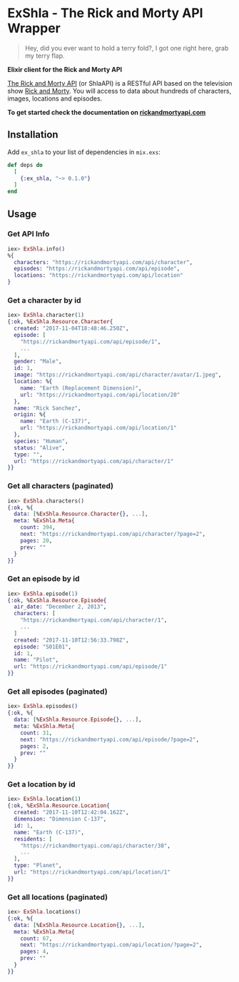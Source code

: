 # ExShla - The Rick and Morty API Wrapper

> Hey, did you ever want to hold a terry fold?,
>  I got one right here, grab my terry flap.

**Elixir client for the Rick and Morty API**

[The Rick and Morty API](https://rickandmortyapi.com) (or ShlaAPI) is a RESTful API based on the television show [Rick and Morty](https://www.adultswim.com/videos/rick-and-morty). You will access to data about hundreds of characters, images, locations and episodes.

**To get started check the documentation on [rickandmortyapi.com](https://rickandmortyapi.com/documentation)**

## Installation

Add `ex_shla` to your list of dependencies in `mix.exs`:

```elixir
def deps do
  [
    {:ex_shla, "~> 0.1.0"}
  ]
end
```

## Usage

### Get API Info

```elixir
iex> ExShla.info()
%{
  characters: "https://rickandmortyapi.com/api/character",
  episodes: "https://rickandmortyapi.com/api/episode",
  locations: "https://rickandmortyapi.com/api/location"
}
```

### Get a character by id

```elixir
iex> ExShla.character(1)
{:ok, %ExShla.Resource.Character{
  created: "2017-11-04T18:48:46.250Z",
  episode: [
    "https://rickandmortyapi.com/api/episode/1",
    ...
  ],
  gender: "Male",
  id: 1,
  image: "https://rickandmortyapi.com/api/character/avatar/1.jpeg",
  location: %{
    name: "Earth (Replacement Dimension)",
    url: "https://rickandmortyapi.com/api/location/20"
  },
  name: "Rick Sanchez",
  origin: %{
    name: "Earth (C-137)",
    url: "https://rickandmortyapi.com/api/location/1"
  },
  species: "Human",
  status: "Alive",
  type: "",
  url: "https://rickandmortyapi.com/api/character/1"
}}
```

### Get all characters (paginated)

```elixir
iex> ExShla.characters()
{:ok, %{
  data: [%ExShla.Resource.Character{}, ...],
  meta: %ExShla.Meta{
    count: 394,
    next: "https://rickandmortyapi.com/api/character/?page=2",
    pages: 20,
    prev: ""
  }
}}
```

### Get an episode by id

```elixir
iex> ExShla.episode(1)
{:ok, %ExShla.Resource.Episode{
  air_date: "December 2, 2013",
  characters: [
    "https://rickandmortyapi.com/api/character/1",
    ...
  ]
  created: "2017-11-10T12:56:33.798Z",
  episode: "S01E01",
  id: 1,
  name: "Pilot",
  url: "https://rickandmortyapi.com/api/episode/1"
}}
```

### Get all episodes (paginated)

```elixir
iex> ExShla.episodes()
{:ok, %{
  data: [%ExShla.Resource.Episode{}, ...],
  meta: %ExShla.Meta{
    count: 31,
    next: "https://rickandmortyapi.com/api/episode/?page=2",
    pages: 2,
    prev: ""
  }
}}
```

### Get a location by id

```elixir
iex> ExShla.location(1)
{:ok, %ExShla.Resource.Location{
  created: "2017-11-10T12:42:04.162Z",
  dimension: "Dimension C-137",
  id: 1,
  name: "Earth (C-137)",
  residents: [
    "https://rickandmortyapi.com/api/character/38",
    ...
  ],
  type: "Planet",
  url: "https://rickandmortyapi.com/api/location/1"
}}
```

### Get all locations (paginated)

```elixir
iex> ExShla.locations()
{:ok, %{
  data: [%ExShla.Resource.Location{}, ...],
  meta: %ExShla.Meta{
    count: 67,
    next: "https://rickandmortyapi.com/api/location/?page=2",
    pages: 4,
    prev: ""
  }
}}
```
